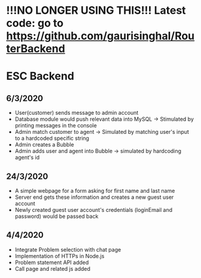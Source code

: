 # !!!NO LONGER USING THIS!!! Latest code: go to https://github.com/gaurisinghal/RouterBackend
# ESC Backend
## 6/3/2020
- User(customer) sends message to admin account
- Database module would push relevant data into MySQL -> Stimulated by printing messages in the console
- Admin match customer to agent -> Simulated by matching user's input to a hardcoded specific string
- Admin creates a Bubble
- Admin adds user and agent into Bubble -> simulated by hardcoding agent's id

## 24/3/2020
- A simple webpage for a form asking for first name and last name
- Server end gets these information and creates a new guest user account
- Newly created guest user account's credentials (loginEmail and password) would be passed back

## 4/4/2020
- Integrate Problem selection with chat page
- Implementation of HTTPs in Node.js
- Problem statement API added
- Call page and related js added
